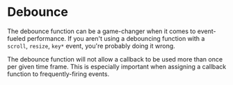 # Debounce

The debounce function can be a game-changer when it comes to event-fueled performance.  If you aren't using a debouncing function with a ```scroll```, ```resize```, ```key*``` event, you're probably doing it wrong. 

The debounce function will not allow a callback to be used more than once per given time frame.  This is especially important when assigning a callback function to frequently-firing events.